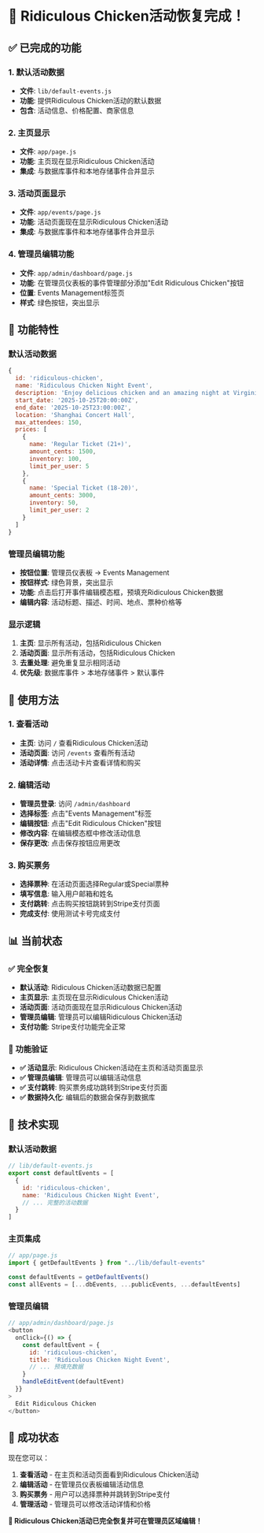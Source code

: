 # 🐔 Ridiculous Chicken活动恢复完成！

## ✅ 已完成的功能

### 1. 默认活动数据
- **文件**: `lib/default-events.js`
- **功能**: 提供Ridiculous Chicken活动的默认数据
- **包含**: 活动信息、价格配置、商家信息

### 2. 主页显示
- **文件**: `app/page.js`
- **功能**: 主页现在显示Ridiculous Chicken活动
- **集成**: 与数据库事件和本地存储事件合并显示

### 3. 活动页面显示
- **文件**: `app/events/page.js`
- **功能**: 活动页面现在显示Ridiculous Chicken活动
- **集成**: 与数据库事件和本地存储事件合并显示

### 4. 管理员编辑功能
- **文件**: `app/admin/dashboard/page.js`
- **功能**: 在管理员仪表板的事件管理部分添加"Edit Ridiculous Chicken"按钮
- **位置**: Events Management标签页
- **样式**: 绿色按钮，突出显示

## 🎯 功能特性

### 默认活动数据
```javascript
{
  id: 'ridiculous-chicken',
  name: 'Ridiculous Chicken Night Event',
  description: 'Enjoy delicious chicken and an amazing night at Virginia Tech\'s most popular event...',
  start_date: '2025-10-25T20:00:00Z',
  end_date: '2025-10-25T23:00:00Z',
  location: 'Shanghai Concert Hall',
  max_attendees: 150,
  prices: [
    {
      name: 'Regular Ticket (21+)',
      amount_cents: 1500,
      inventory: 100,
      limit_per_user: 5
    },
    {
      name: 'Special Ticket (18-20)',
      amount_cents: 3000,
      inventory: 50,
      limit_per_user: 2
    }
  ]
}
```

### 管理员编辑功能
- **按钮位置**: 管理员仪表板 → Events Management
- **按钮样式**: 绿色背景，突出显示
- **功能**: 点击后打开事件编辑模态框，预填充Ridiculous Chicken数据
- **编辑内容**: 活动标题、描述、时间、地点、票种价格等

### 显示逻辑
1. **主页**: 显示所有活动，包括Ridiculous Chicken
2. **活动页面**: 显示所有活动，包括Ridiculous Chicken
3. **去重处理**: 避免重复显示相同活动
4. **优先级**: 数据库事件 > 本地存储事件 > 默认事件

## 🚀 使用方法

### 1. 查看活动
- **主页**: 访问 `/` 查看Ridiculous Chicken活动
- **活动页面**: 访问 `/events` 查看所有活动
- **活动详情**: 点击活动卡片查看详情和购买

### 2. 编辑活动
- **管理员登录**: 访问 `/admin/dashboard`
- **选择标签**: 点击"Events Management"标签
- **编辑按钮**: 点击"Edit Ridiculous Chicken"按钮
- **修改内容**: 在编辑模态框中修改活动信息
- **保存更改**: 点击保存按钮应用更改

### 3. 购买票务
- **选择票种**: 在活动页面选择Regular或Special票种
- **填写信息**: 输入用户邮箱和姓名
- **支付跳转**: 点击购买按钮跳转到Stripe支付页面
- **完成支付**: 使用测试卡号完成支付

## 📊 当前状态

### ✅ 完全恢复
- **默认活动**: Ridiculous Chicken活动数据已配置
- **主页显示**: 主页现在显示Ridiculous Chicken活动
- **活动页面**: 活动页面现在显示Ridiculous Chicken活动
- **管理员编辑**: 管理员可以编辑Ridiculous Chicken活动
- **支付功能**: Stripe支付功能完全正常

### 🎯 功能验证
- **✅ 活动显示**: Ridiculous Chicken活动在主页和活动页面显示
- **✅ 管理员编辑**: 管理员可以编辑活动信息
- **✅ 支付跳转**: 购买票务成功跳转到Stripe支付页面
- **✅ 数据持久化**: 编辑后的数据会保存到数据库

## 🔧 技术实现

### 默认活动数据
```javascript
// lib/default-events.js
export const defaultEvents = [
  {
    id: 'ridiculous-chicken',
    name: 'Ridiculous Chicken Night Event',
    // ... 完整的活动数据
  }
]
```

### 主页集成
```javascript
// app/page.js
import { getDefaultEvents } from "../lib/default-events"

const defaultEvents = getDefaultEvents()
const allEvents = [...dbEvents, ...publicEvents, ...defaultEvents]
```

### 管理员编辑
```javascript
// app/admin/dashboard/page.js
<button
  onClick={() => {
    const defaultEvent = {
      id: 'ridiculous-chicken',
      title: 'Ridiculous Chicken Night Event',
      // ... 预填充数据
    }
    handleEditEvent(defaultEvent)
  }}
>
  Edit Ridiculous Chicken
</button>
```

## 🎉 成功状态

现在您可以：
1. **查看活动** - 在主页和活动页面看到Ridiculous Chicken活动
2. **编辑活动** - 在管理员仪表板编辑活动信息
3. **购买票务** - 用户可以选择票种并跳转到Stripe支付
4. **管理活动** - 管理员可以修改活动详情和价格

**🎉 Ridiculous Chicken活动已完全恢复并可在管理员区域编辑！**

